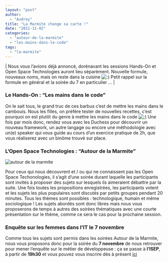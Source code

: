 ```yaml
---
layout: "post"
author: 
  - "Audrey"
title: "La Marmite change sa carte !"
date: "2011-11-02"
categories: 
  - "autour-de-la-marmite"
  - "les-mains-dans-le-code"
tags: 
  - "la-marmite"
---
```


| Nous vous l’avions déjà annoncé, dorénavant les sessions Hands-On et Open Space Technologies auront lieu séparément. Nouvelle formule, nouveaux noms, mais on reste dans la cuisine ![:)](http://jduchess.org/duchess-france/wp-includes/images/smilies/icon_smile.gif) Petit rappel sur la formule en général et la soirée du 7 en particulier … |

### Le Hands-On : “Les mains dans le code”

On le sait tous, le grand truc de ces barbus c’est de mettre les mains dans le cambouis. Nous les filles, on préfère tester de nouvelles recettes, c’est pourquoi on est plutôt du genre à mettre les mains dans le code ![;)](http://jduchess.org/duchess-france/wp-includes/images/smilies/icon_wink.gif) Une fois par mois donc, rendez vous avec les Duchess pour découvrir un nouveau framework, un autre langage ou encore une méthodologie avec un(e) speaker qui vous guide au cours d’un exercice pratique de 2h, que vous réaliserez avec un binôme trouvé sur place.

### L’Open Space Technologies : “Autour de la Marmite”

![autour de la marmite](/assets/2011/11/2011-11-02-la-marmite-change-sa-carte/6246487068_7b57ca7b63_m.jpg)

Pour ceux qui nous découvrent et / ou qui ne connaissent pas les Open Space Techonologies, il s’agit d’une soirée durant laquelle les participants sont invités à proposer des sujets sur lesquels ils aimeraient débattre par la suite. Une fois toutes les propositions enregistrées, les participants votent et les sujets les plus populaires sont discutés par petits groupes pendant 20 minutes. Tous les thèmes sont possibles : technologique, humain et même sociologique ! Les sujets abordés sont donc libres mais nous vous proposerons de temps à autres des soirées thématiques avec une courte présentation sur le thème, comme ce sera le cas pour la prochaine session.

### Enquête sur les femmes dans l’IT le 7 novembre

Comme tous les sujets sont permis dans les soirées Autour de la Marmite, nous vous proposons donc pour la soirée du **7 novembre** de nous retrouver pour mener l’enquête sur le métier de développeuse : ça se passe à **l’ISEP**, à partir de **19h30** et vous pouvez vous inscrire dès à présent [ici](http://duchessfr20111107.eventbrite.com/)
